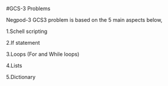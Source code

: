 #GCS-3 Problems

Negpod-3 GCS3 problem is based on the 5 main aspects below,

1.Schell scripting

2.If statement

3.Loops (For and While loops)

4.Lists

5.Dictionary
